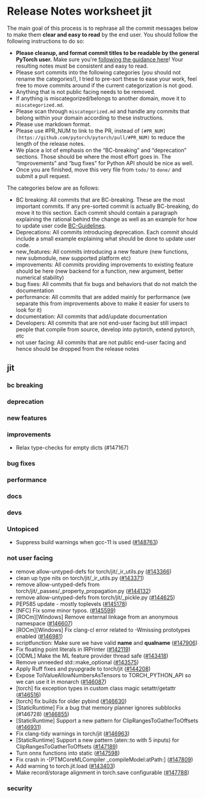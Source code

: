 
# Release Notes worksheet jit

The main goal of this process is to rephrase all the commit messages below to make them **clear and easy to read** by the end user. You should follow the following instructions to do so:

* **Please cleanup, and format commit titles to be readable by the general PyTorch user.** Make sure you're [following the guidance here](https://docs.google.com/document/d/14OmgGBr1w6gl1VO47GGGdwrIaUNr92DFhQbY_NEk8mQ/edit)! Your resulting notes must be consistent and easy to read.
* Please sort commits into the following categories (you should not rename the categories!), I tried to pre-sort these to ease your work, feel free to move commits around if the current categorization is not good.
* Anything that is not public facing needs to be removed.
* If anything is miscategorized/belongs to another domain, move it to `miscategorized.md`.
* Please scan through `miscategorized.md` and handle any commits that belong within your domain according to these instructions.
* Please use markdown format.
* Please use #PR_NUM to link to the PR, instead of `[#PR_NUM](https://github.com/pytorch/pytorch/pull/#PR_NUM)` to reduce the length of the release notes.
* We place a lot of emphasis on the “BC-breaking” and “deprecation” sections. Those should be where the most effort goes in. The “improvements” and “bug fixes” for Python API should be nice as well.
* Once you are finished, move this very file from `todo/` to `done/` and submit a pull request.

The categories below are as follows:

* BC breaking: All commits that are BC-breaking. These are the most important commits. If any pre-sorted commit is actually BC-breaking, do move it to this section. Each commit should contain a paragraph explaining the rational behind the change as well as an example for how to update user code [BC-Guidelines](https://docs.google.com/document/d/14OmgGBr1w6gl1VO47GGGdwrIaUNr92DFhQbY_NEk8mQ/edit#heading=h.a9htwgvvec1m).
* Deprecations: All commits introducing deprecation. Each commit should include a small example explaining what should be done to update user code.
* new_features: All commits introducing a new feature (new functions, new submodule, new supported platform etc)
* improvements: All commits providing improvements to existing feature should be here (new backend for a function, new argument, better numerical stability)
* bug fixes: All commits that fix bugs and behaviors that do not match the documentation
* performance: All commits that are added mainly for performance (we separate this from improvements above to make it easier for users to look for it)
* documentation: All commits that add/update documentation
* Developers: All commits that are not end-user facing but still impact people that compile from source, develop into pytorch, extend pytorch, etc
* not user facing: All commits that are not public end-user facing and hence should be dropped from the release notes

## jit
### bc breaking
### deprecation
### new features
### improvements
- Relax type-checks for empty dicts (#147167)
### bug fixes
### performance
### docs
### devs
### Untopiced
- Suppress build warnings when gcc-11 is used ([#148763](https://github.com/pytorch/pytorch/pull/148763))
### not user facing
- remove allow-untyped-defs for torch/jit/_ir_utils.py ([#143366](https://github.com/pytorch/pytorch/pull/143366))
- clean up type nits on torch/jit/_ir_utils.py ([#143371](https://github.com/pytorch/pytorch/pull/143371))
- remove allow-untyped-defs from torch/jit/_passes/_property_propagation.py ([#144132](https://github.com/pytorch/pytorch/pull/144132))
- remove allow-untyped-defs from torch/jit/_pickle.py ([#144625](https://github.com/pytorch/pytorch/pull/144625))
- PEP585 update - mostly toplevels ([#145178](https://github.com/pytorch/pytorch/pull/145178))
- [NFC] Fix some minor typos. ([#145599](https://github.com/pytorch/pytorch/pull/145599))
- [ROCm][Windows] Remove external linkage from an anonymous namespace ([#146607](https://github.com/pytorch/pytorch/pull/146607))
- [ROCm][Windows] Fix clang-cl error related to -Wmissing prototypes enabled ([#146981](https://github.com/pytorch/pytorch/pull/146981))
- scriptfunction: Make sure we have valid __name__ and __qualname__ ([#147906](https://github.com/pytorch/pytorch/pull/147906))
- Fix floating point literals in IRPrinter ([#142119](https://github.com/pytorch/pytorch/pull/142119))
- [ODML] Make the ML feature provider thread safe ([#143418](https://github.com/pytorch/pytorch/pull/143418))
- Remove unneeded std::make_optional ([#143575](https://github.com/pytorch/pytorch/pull/143575))
- Apply Ruff fixes and pyupgrade to torch/jit ([#144208](https://github.com/pytorch/pytorch/pull/144208))
- Expose ToIValueAllowNumbersAsTensors to TORCH_PYTHON_API so we can use it in monarch ([#146087](https://github.com/pytorch/pytorch/pull/146087))
- [torch] fix exception types in custom class magic setattr/getattr ([#146516](https://github.com/pytorch/pytorch/pull/146516))
- [torch] fix builds for older pybind ([#146630](https://github.com/pytorch/pytorch/pull/146630))
- [StaticRuntime] Fix a bug that memory planner ignores subblocks (#146728) ([#146855](https://github.com/pytorch/pytorch/pull/146855))
- [StaticRuntime] Support a new pattern for ClipRangesToGatherToOffsets ([#146931](https://github.com/pytorch/pytorch/pull/146931))
- Fix clang-tidy warnings in torch/jit ([#146963](https://github.com/pytorch/pytorch/pull/146963))
- [StaticRuntime] Support a new pattern (aten::to with 5 inputs) for ClipRangesToGatherToOffsets ([#147189](https://github.com/pytorch/pytorch/pull/147189))
- Turn onnx functions into static ([#147598](https://github.com/pytorch/pytorch/pull/147598))
- Fix crash in -[PTMCoreMLCompiler _compileModel:atPath:] ([#147809](https://github.com/pytorch/pytorch/pull/147809))
- Add warning to torch.jit.load ([#143403](https://github.com/pytorch/pytorch/pull/143403))
- Make record/storage alignment in torch.save configurable ([#147788](https://github.com/pytorch/pytorch/pull/147788))
### security
